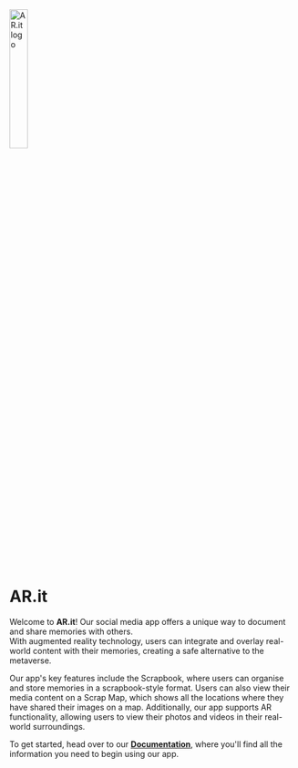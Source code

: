 <img alt="AR.it logo" src="https://user-images.githubusercontent.com/73425927/225217819-1bc61fc4-dd4a-490c-8157-4d9f9f6dbcf9.png" width="25%" />


# AR.it

Welcome to **AR.it**! Our social media app offers a unique way to document and share memories with others.<br>
With augmented reality technology, users can integrate and overlay real-world content with their memories, creating a safe alternative to the metaverse.

Our app's key features include the Scrapbook, where users can organise and store memories in a scrapbook-style format. Users can also view their media content on a Scrap Map, which shows all the locations where they have shared their images on a map. Additionally, our app supports AR functionality, allowing users to view their photos and videos in their real-world surroundings.

To get started, head over to our [**Documentation**](https://github.com/SoftEngGrpProject/docs), where you'll find all the information you need to begin using our app.
